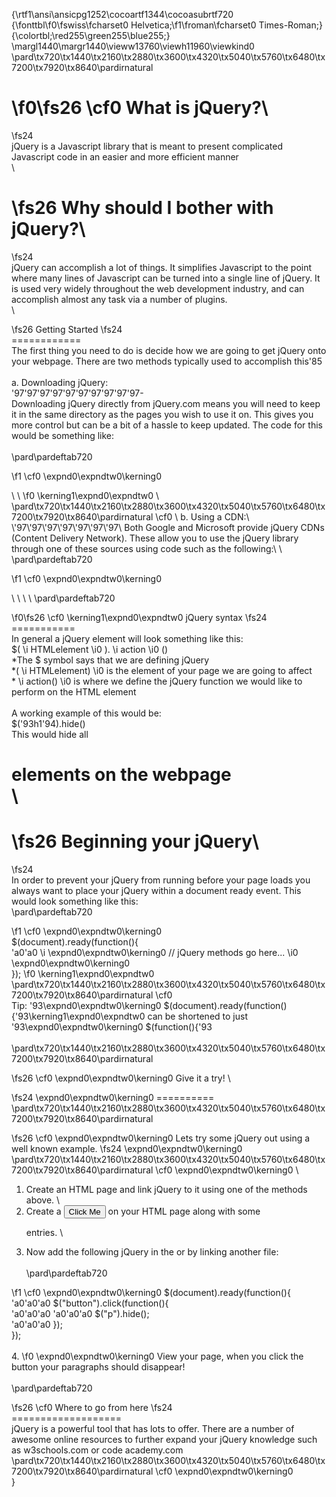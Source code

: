 {\rtf1\ansi\ansicpg1252\cocoartf1344\cocoasubrtf720
{\fonttbl\f0\fswiss\fcharset0 Helvetica;\f1\froman\fcharset0 Times-Roman;}
{\colortbl;\red255\green255\blue255;}
\margl1440\margr1440\vieww13760\viewh11960\viewkind0
\pard\tx720\tx1440\tx2160\tx2880\tx3600\tx4320\tx5040\tx5760\tx6480\tx7200\tx7920\tx8640\pardirnatural

\f0\fs26 \cf0 What is jQuery?\
============
\fs24 \
jQuery is a Javascript library that is meant to present complicated Javascript code in an easier and more efficient manner\
\

\fs26 Why should I bother with jQuery?\
=========================
\fs24 \
jQuery can accomplish a lot of things. It simplifies Javascript to the point where many lines of Javascript can be turned into a single line of jQuery. It is used very widely throughout the web development industry, and can accomplish almost any task via a number of plugins. \
\

\fs26 Getting Started
\fs24 \
============\
The first thing you need to do is decide how we are going to get jQuery onto your webpage. There are two methods typically used to accomplish this\'85\
\
a. Downloading jQuery:\
\'97\'97\'97\'97\'97\'97\'97\'97\'97\'97-\
Downloading jQuery directly from jQuery.com means you will need to keep it in the same directory as the pages you wish to use it on. This gives you more control but can be a bit of a hassle to keep updated. The code for this would be something like:\
\
\pard\pardeftab720

\f1 \cf0 \expnd0\expndtw0\kerning0
<head>\
<script src="jquery-1.11.2.min.js"></script>\
</head> 
\f0 \kerning1\expnd0\expndtw0 \
\pard\tx720\tx1440\tx2160\tx2880\tx3600\tx4320\tx5040\tx5760\tx6480\tx7200\tx7920\tx8640\pardirnatural
\cf0 \
b. Using a CDN:\
\'97\'97\'97\'97\'97\'97\'97\
Both Google and Microsoft provide jQuery CDNs (Content Delivery Network). These allow you to use the jQuery library through one of these sources using code such as the following:\
\
\pard\pardeftab720

\f1 \cf0 \expnd0\expndtw0\kerning0
<head>\
<script src="http://ajax.googleapis.com/ajax/libs/jquery/1.11.2/jquery.min.js"></script>\
</head> \
\
\pard\pardeftab720

\f0\fs26 \cf0 \kerning1\expnd0\expndtw0 jQuery syntax 
\fs24 \
===========\
In general a jQuery element will look something like this:\
$(
\i HTMLelement
\i0 ).
\i action
\i0 ()\
*The $ symbol says that we are defining jQuery\
*(
\i HTMLelement) 
\i0 is the element of your page we are going to affect\
*
\i action()
\i0  is where we define the jQuery function we would like to perform on the HTML element\
\
A working example of this would be:\
$(\'93h1\'94).hide()\
This would hide all <h1> elements on the webpage\
\

\fs26 Beginning your jQuery\
=================
\fs24 \
In order to prevent your jQuery from running before your page loads you always want to place your jQuery within a document ready event. This would look something like this:\
\pard\pardeftab720

\f1 \cf0 \expnd0\expndtw0\kerning0
\
$(document).ready(function()\{\
\'a0\'a0 
\i \expnd0\expndtw0\kerning0
// jQuery methods go here...
\i0 \expnd0\expndtw0\kerning0
\
\});
\f0 \kerning1\expnd0\expndtw0  \
\pard\tx720\tx1440\tx2160\tx2880\tx3600\tx4320\tx5040\tx5760\tx6480\tx7200\tx7920\tx8640\pardirnatural
\cf0 \
Tip: \'93\expnd0\expndtw0\kerning0
$(document).ready(function()\{\'93\kerning1\expnd0\expndtw0  can be shortened to just \'93\expnd0\expndtw0\kerning0
$(function()\{\'93\
\
\pard\tx720\tx1440\tx2160\tx2880\tx3600\tx4320\tx5040\tx5760\tx6480\tx7200\tx7920\tx8640\pardirnatural

\fs26 \cf0 \expnd0\expndtw0\kerning0
Give it a try! \

\fs24 \expnd0\expndtw0\kerning0
==========\
\pard\tx720\tx1440\tx2160\tx2880\tx3600\tx4320\tx5040\tx5760\tx6480\tx7200\tx7920\tx8640\pardirnatural

\fs26 \cf0 \expnd0\expndtw0\kerning0
Lets try some jQuery out using a well known example.
\fs24 \expnd0\expndtw0\kerning0
 \
\pard\tx720\tx1440\tx2160\tx2880\tx3600\tx4320\tx5040\tx5760\tx6480\tx7200\tx7920\tx8640\pardirnatural
\cf0 \expnd0\expndtw0\kerning0
\
1. Create an HTML page and link jQuery to it using one of the methods above. \
2. Create a <button>Click Me</button> on your HTML page along with some <p> entries. \
3. Now add the following jQuery in the <head> or by linking another file:\
\
\pard\pardeftab720

\f1 \cf0 \expnd0\expndtw0\kerning0
$(document).ready(function()\{\
\'a0\'a0\'a0 $("button").click(function()\{\
\'a0\'a0\'a0 \'a0\'a0\'a0 $("p").hide();\
\'a0\'a0\'a0 \});\
\}); \
\
4. 
\f0 \expnd0\expndtw0\kerning0
View your page, when you click the button your paragraphs should disappear!\
\
\pard\pardeftab720

\fs26 \cf0 Where to go from here
\fs24 \
===================\
jQuery is a powerful tool that has lots to offer. There are a number of awesome online resources to further expand your jQuery knowledge such as w3schools.com or code academy.com\
\pard\tx720\tx1440\tx2160\tx2880\tx3600\tx4320\tx5040\tx5760\tx6480\tx7200\tx7920\tx8640\pardirnatural
\cf0 \expnd0\expndtw0\kerning0
\
}